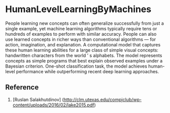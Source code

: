 # HumanLevelLearningByMachines
People learning new concepts can often generalize successfully from just a single example, yet machine learning algorithms typically require tens or hundreds of examples to perform with similar accuracy. People can also use learned concepts in richer ways than conventional algorithms — for action, imagination, and explanation. A computational model that captures these human learning abilities for a large class of simple visual concepts: handwritten characters from the world ’ s alphabets. The model represents concepts as simple programs that best explain observed examples under a Bayesian criterion. One-shot classification task, the model achieves human-level performance while outperforming recent deep learning approaches.

## Reference

1. [Ruslan Salakhutdinov] (http://clm.utexas.edu/compjclub/wp-content/uploads/2016/02/lake2015.pdf)
